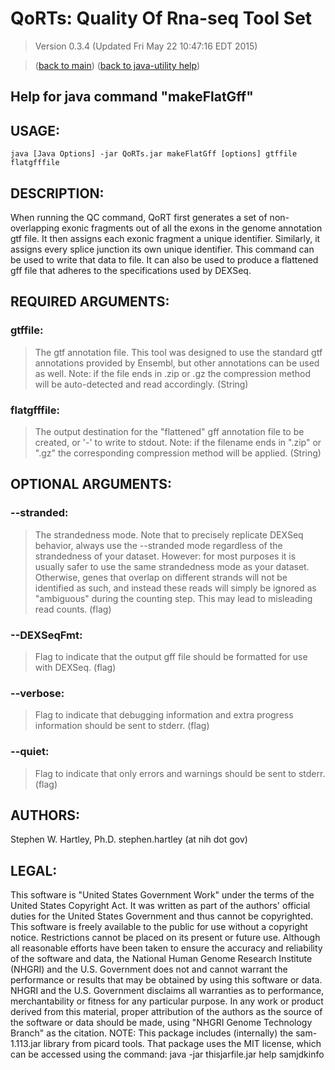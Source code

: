 # QoRTs: Quality Of Rna-seq Tool Set
> Version 0.3.4 (Updated Fri May 22 10:47:16 EDT 2015)

> ([back to main](../index.html)) ([back to java-utility help](index.html))

## Help for java command "makeFlatGff"

## USAGE:

    java [Java Options] -jar QoRTs.jar makeFlatGff [options] gtffile flatgfffile


## DESCRIPTION:

When running the QC command, QoRT first generates a set of non\-overlapping exonic fragments out of all the exons in the genome annotation gtf file\. It then assigns each exonic fragment a unique identifier\. Similarly, it assigns every splice junction its own unique identifier\. This command can be used to write that data to file\.
It can also be used to produce a flattened gff file that adheres to the specifications used by DEXSeq\.

## REQUIRED ARGUMENTS:
### gtffile:

> The gtf annotation file. This tool was designed to use the standard gtf annotations provided by Ensembl, but other annotations can be used as well. Note: if the file ends in .zip or .gz the compression method will be auto-detected and read accordingly. (String)


### flatgfffile:

> The output destination for the "flattened" gff annotation file to be created, or '-' to write to stdout. Note: if the filename ends in ".zip" or ".gz" the corresponding compression method will be applied. (String)



## OPTIONAL ARGUMENTS:
### --stranded:

> The strandedness mode. Note that to precisely replicate DEXSeq behavior, always use the --stranded mode regardless of the strandedness of your dataset. However: for most purposes it is usually safer to use the same strandedness mode as your dataset. Otherwise, genes that overlap on different strands will not be identified as such, and instead these reads will simply be ignored as "ambiguous" during the counting step. This may lead to misleading read counts. (flag)

### --DEXSeqFmt:

> Flag to indicate that the output gff file should be formatted for use with DEXSeq. (flag)

### --verbose:

> Flag to indicate that debugging information and extra progress information should be sent to stderr. (flag)

### --quiet:

> Flag to indicate that only errors and warnings should be sent to stderr. (flag)

## AUTHORS:

Stephen W\. Hartley, Ph\.D\. stephen\.hartley \(at nih dot gov\)

## LEGAL:

 This software is "United States Government Work" under the terms of the United States Copyright  Act\.  It was written as part of the authors' official duties for the United States Government and  thus cannot be copyrighted\.  This software is freely available to the public for use without a  copyright notice\.  Restrictions cannot be placed on its present or future use\.  Although all reasonable efforts have been taken to ensure the accuracy and reliability of the  software and data, the National Human Genome Research Institute \(NHGRI\) and the U\.S\. Government  does not and cannot warrant the performance or results that may be obtained by using this software  or data\.  NHGRI and the U\.S\. Government disclaims all warranties as to performance, merchantability  or fitness for any particular purpose\.  In any work or product derived from this material, proper attribution of the authors as the source  of the software or data should be made, using "NHGRI Genome Technology Branch" as the citation\.  NOTE: This package includes \(internally\) the sam\-1\.113\.jar library from picard tools\. That package uses the MIT license, which can be accessed using the command:  java \-jar thisjarfile\.jar help samjdkinfo

